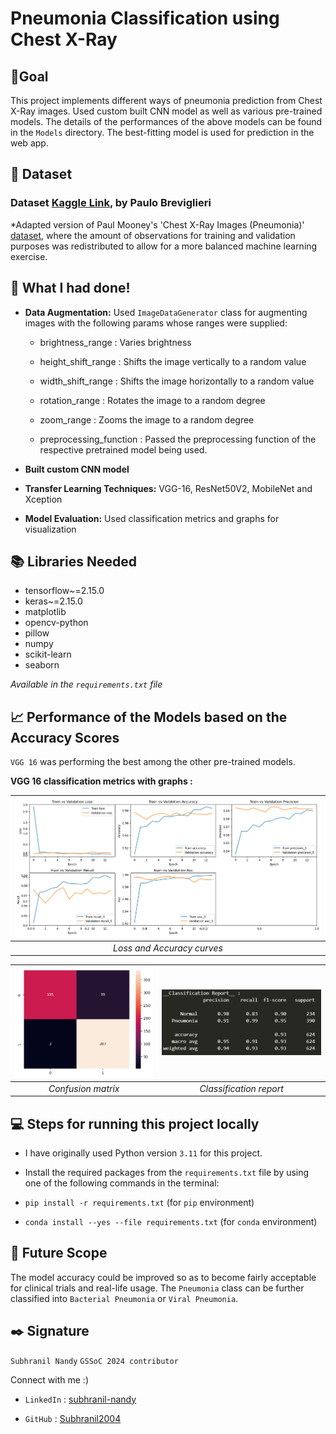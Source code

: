 # Pneumonia Classification using Chest X-Ray

  

## 🎯Goal

  

This project implements different ways of pneumonia prediction from Chest X-Ray images. Used custom built CNN model as well as various pre-trained models. The details of the performances of the above models can be found in the `Models` directory.  The best-fitting model is used for prediction in the web app.

  

## 🧵 **Dataset**

  
### Dataset  [Kaggle Link](https://www.kaggle.com/datasets/pcbreviglieri/pneumonia-xray-images/data), by Paulo Breviglieri

*Adapted version of Paul Mooney's 'Chest X-Ray Images (Pneumonia)' [dataset](https://www.kaggle.com/paultimothymooney/chest-xray-pneumonia), where the amount of observations for training and validation purposes was redistributed to allow for a more balanced machine learning exercise.
  

## 🧮 **What I had done!**

  

-  **Data Augmentation:** Used `ImageDataGenerator` class for augmenting images with the following params whose ranges were supplied:
    - brightness_range : Varies brightness
    - height_shift_range : Shifts the image vertically to a random value
    - width_shift_range : Shifts the image horizontally to a random value
    - rotation_range : Rotates the image to a random degree
    - zoom_range : Zooms the image to a random degree

    - preprocessing_function : Passed the preprocessing function of the respective pretrained model being used.
-  **Built custom CNN model**
-  **Transfer Learning Techniques:** VGG-16, ResNet50V2, MobileNet and Xception

-  **Model Evaluation:** Used classification metrics and graphs for visualization



## 📚 **Libraries Needed**

- tensorflow~=2.15.0
- keras~=2.15.0
- matplotlib
- opencv-python
- pillow
- numpy
- scikit-learn
- seaborn

 
 *Available in the `requirements.txt` file*


## 📈  **Performance of the Models based on the Accuracy Scores**

`VGG 16` was performing the best among the other pre-trained models.
  
**VGG 16 classification metrics with graphs :**

  

| ![graphs_VGG16](./Images/curves_vgg16.png) |
|:--: |
| *Loss and Accuracy curves* |


| ![CM_VGG16](./Images/cm_vgg16.png) | ![Report_VGG16](./Images/report_vgg16.png) |
|:--: |:--:|
| *Confusion matrix* | *Classification report* |



## 💻 **Steps for running this project locally**

- I have originally used Python version `3.11` for this project.

- Install the required packages from the `requirements.txt` file by using one of the following commands in the terminal:

  

-  `pip install -r requirements.txt` (for `pip` environment)

-  `conda install --yes --file requirements.txt` (for `conda` environment)

  

## 📢 **Future Scope**

  
The model accuracy could be improved so as to become fairly acceptable for clinical trials and real-life usage. 
The `Pneumonia` class can be further classified into `Bacterial Pneumonia` or `Viral Pneumonia`. 
  

## ✒️ **Signature**

  

`Subhranil Nandy`  `GSSoC 2024 contributor`

  

Connect with me :)

-  `LinkedIn` : [subhranil-nandy](www.linkedin.com/in/subhranil-nandy)

-  `GitHub` : [Subhranil2004](https://github.com/Subhranil2004)
